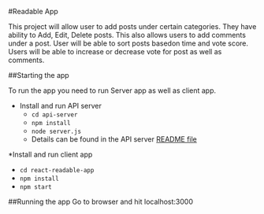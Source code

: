 #Readable App

This project will allow user to add posts under certain categories. They have ability to Add, Edit, Delete posts. This also allows users to add comments under a post. User will be able to sort posts basedon time and vote score. Users will be able to increase or decrease vote for post as well as comments.

##Starting the app

To run the app you need to run Server app as well as client app.

* Install and run API server
  - `cd api-server`
  - `npm install`
  - `node server.js`
  - Details can be found in the API server [README file](api-server/README.md)

*Install and run client app
  - `cd react-readable-app`
  - `npm install`
  - `npm start`

##Running the app
Go to browser and hit localhost:3000